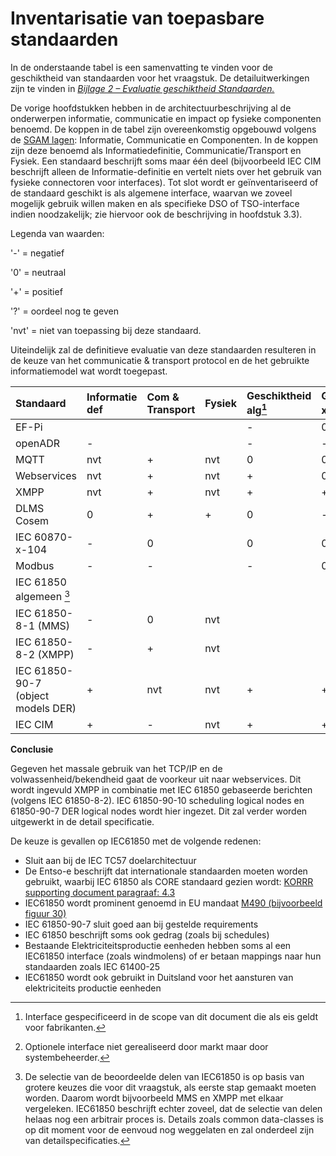 # Inventarisatie van toepasbare standaarden


In de onderstaande tabel is een samenvatting te vinden voor de geschiktheid van standaarden voor het vraagstuk. De detailuitwerkingen zijn te vinden in [_Bijlage 2 – Evaluatie geschiktheid Standaarden._](https://netbeheernederland.gitbooks.io/interfacespecificatie-elektriciteit/content/bijlage_2__evaluatie_geschiktheid_standaarden.html)

De vorige hoofdstukken hebben in de architectuurbeschrijving al de onderwerpen informatie, communicatie en impact op fysieke componenten benoemd. De koppen in de tabel zijn overeenkomstig opgebouwd volgens de [SGAM lagen](http://ec.europa.eu/energy/sites/ener/files/documents/xpert_group1_reference_architecture.pdf): Informatie, Communicatie en Componenten. In de koppen zijn deze benoemd als Informatiedefinitie, Communicatie/Transport en Fysiek. Een standaard beschrijft soms maar één deel \(bijvoorbeeld IEC CIM beschrijft alleen de Informatie-definitie en vertelt niets over het gebruik van fysieke connectoren voor interfaces\). Tot slot wordt er geïnventariseerd of de standaard geschikt is als algemene interface, waarvan we zoveel mogelijk gebruik willen maken en als specifieke DSO of TSO-interface indien noodzakelijk; zie hiervoor ook de beschrijving in hoofdstuk 3.3).

Legenda van waarden: 

'-'   = negatief

'0'   = neutraal

'+'   = positief

'?'   = oordeel nog te geven

'nvt' = niet van toepassing bij deze standaard.

Uiteindelijk zal de definitieve evaluatie van deze standaarden resulteren in de keuze van het communicatie & transport protocol en de het gebruikte informatiemodel wat wordt toegepast.

| Standaard | Informatie def | Com & Transport  | Fysiek | Geschiktheid alg[^1] | Geschiktheid xSO [^2]|
| :---      | :---           | :---             | :---   | :---             | :---             |
| EF-Pi     |                |                  |        | -                | 0                |
| openADR   | -              |                  |        | -                | -                |
| MQTT      | nvt            | +                | nvt    | 0                | 0                |
| Webservices | nvt          | +                | nvt    | +                | 0                |
| XMPP      | nvt            | +                | nvt    | +                | + ?              |
| DLMS Cosem |       0       | +                | +      | 0                | -                |
| IEC 60870-x-104 |    -     | 0                |        | 0                | 0                |
| Modbus    |         -      | -                |        | -                | 0                |
| IEC 61850 algemeen [^3] |  |                  |        |                  |                  |
| IEC 61850-8-1 (MMS) | -    | 0                | nvt    |                  |                  |
| IEC 61850-8-2 (XMPP)| -    | +                | nvt    |                  |                  |
| IEC 61850-90-7 (object models DER)| + | nvt   | nvt    | +                | +                |
| IEC CIM   |       +        | -                | nvt    | +                | +                |


**Conclusie**

Gegeven het massale gebruik van het TCP/IP en de volwassenheid/bekendheid gaat de voorkeur uit naar webservices. Dit wordt ingevuld  XMPP in combinatie met IEC 61850 gebaseerde berichten (volgens IEC 61850-8-2). IEC 61850-90-10 scheduling logical nodes en 61850-90-7 DER logical nodes wordt hier ingezet. Dit zal verder worden uitgewerkt in de detail specificatie.

De keuze is gevallen op IEC61850 met de volgende redenen:
* Sluit aan bij de IEC TC57 doelarchitectuur
* De Entso-e beschrijft dat internationale standaarden moeten worden gebruikt, waarbij IEC 61850 als CORE standaard gezien wordt: [KORRR supporting document paragraaf: 4.3](https://docstore.entsoe.eu/Documents/Network%20codes%20documents/Implementation/sys/1.b.180227_KORRR_supporting_document.pdf) 
* IEC61850 wordt prominent genoemd in EU mandaat [M490 (bijvoorbeeld figuur 30)](https://ec.europa.eu/energy/sites/ener/files/documents/xpert_group1_reference_architecture.pdf)
* IEC 61850-90-7 sluit goed aan bij gestelde requirements
* IEC 61850 beschrijft soms ook gedrag (zoals bij schedules)
* Bestaande Elektriciteitsproductie eenheden hebben soms al een IEC61850 interface (zoals windmolens) of er betaan mappings naar hun standaarden zoals IEC 61400-25
* IEC61850 wordt ook gebruikt in Duitsland voor het aansturen van elektriciteits productie eenheden


[^1]: Interface gespecificeerd in de scope van dit document die als eis geldt voor fabrikanten.


[^2]: Optionele interface niet gerealiseerd door markt maar door systembeheerder.


[^3]: De selectie van de beoordeelde delen van IEC61850 is op basis van grotere keuzes die voor dit vraagstuk, als eerste stap gemaakt moeten worden. Daarom wordt bijvoorbeeld MMS en XMPP  met elkaar vergeleken. IEC61850 beschrijft echter zoveel, dat de selectie van delen helaas nog een arbitrair proces is. Details zoals common data-classes is op dit moment voor de eenvoud nog weggelaten en zal onderdeel zijn van detailspecificaties. 
